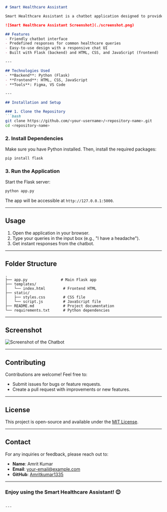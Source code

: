 ```markdown
# Smart Healthcare Assistant

Smart Healthcare Assistant is a chatbot application designed to provide basic healthcare assistance. It can help users with health tips, symptom descriptions, doctor recommendations, and more.

![Smart Healthcare Assistant Screenshot](./screenshot.png)

## Features
- Friendly chatbot interface
- Predefined responses for common healthcare queries
- Easy-to-use design with a responsive chat UI
- Built with Flask (backend) and HTML, CSS, and JavaScript (frontend)

---

## Technologies Used
- **Backend**: Python (Flask)
- **Frontend**: HTML, CSS, JavaScript
- **Tools**: Figma, VS Code

---

## Installation and Setup

### 1. Clone the Repository
```bash
git clone https://github.com/<your-username>/<repository-name>.git
cd <repository-name>
```

### 2. Install Dependencies
Make sure you have Python installed. Then, install the required packages:
```bash
pip install flask
```

### 3. Run the Application
Start the Flask server:
```bash
python app.py
```
The app will be accessible at `http://127.0.0.1:5000`.

---

## Usage
1. Open the application in your browser.
2. Type your queries in the input box (e.g., "I have a headache").
3. Get instant responses from the chatbot.

---

## Folder Structure
```
.
├── app.py               # Main Flask app
├── templates/
│   └── index.html        # Frontend HTML
├── static/
│   ├── styles.css        # CSS file
│   └── script.js         # JavaScript file
├── README.md             # Project documentation
└── requirements.txt      # Python dependencies
```

---

## Screenshot
![Screenshot of the Chatbot](./screenshot.png)

---

## Contributing
Contributions are welcome! Feel free to:
- Submit issues for bugs or feature requests.
- Create a pull request with improvements or new features.

---

## License
This project is open-source and available under the [MIT License](LICENSE).

---

## Contact
For any inquiries or feedback, please reach out to:
- **Name**: Amrit Kumar
- **Email**: [your-email@example.com](mailto:your-email@example.com)
- **GitHub**: [Amritkumar1335](https://github.com/Amritkumar1335)

---

### Enjoy using the Smart Healthcare Assistant! 😊
```

---

